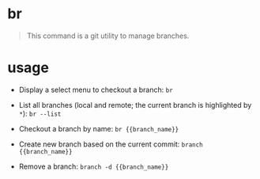 # br

> This command is a git utility to manage branches.

# usage

- Display a select menu to checkout a branch:
    `br`

- List all branches (local and remote; the current branch is highlighted by `*`):
    `br --list`

- Checkout a branch by name:
    `br {{branch_name}}`

- Create new branch based on the current commit:
    `branch {{branch_name}}`

- Remove a branch:
    `branch -d {{branch_name}}`
